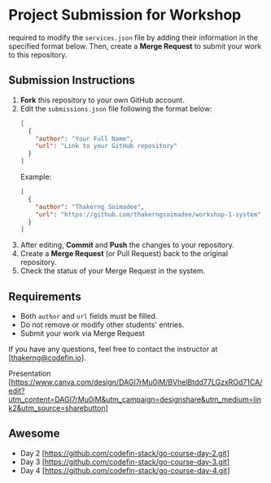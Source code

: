 # Project Submission for Workshop

required to modify the `services.json` file by adding their information in the specified format below. Then, create a **Merge Request** to submit your work to this repository.

## Submission Instructions

1. **Fork** this repository to your own GitHub account.
2. Edit the `submissions.json` file following the format below:
    ```json
    [
      {
        "author": "Your Full Name",
        "url": "Link to your GitHub repository"
      }
    ]
    ```
    Example:
    ```json
    [
      {
        "author": "Thakerng Soimadee",
        "url": "https://github.com/thakerngsoimadee/workshop-1-system"
      }
    ]
    ```
3. After editing, **Commit** and **Push** the changes to your repository.
4. Create a **Merge Request** (or Pull Request) back to the original repository.
5. Check the status of your Merge Request in the system.

## Requirements

- Both `author` and `url` fields must be filled.
- Do not remove or modify other students' entries.
- Submit your work via Merge Request

If you have any questions, feel free to contact the instructor at [thakerng@codefin.io].

Presentation [https://www.canva.com/design/DAGI7rMu0iM/BVhelBtdd77LGzxROd71CA/edit?utm_content=DAGI7rMu0iM&utm_campaign=designshare&utm_medium=link2&utm_source=sharebutton]

## Awesome

- Day 2 [https://github.com/codefin-stack/go-course-day-2.git]
- Day 3 [https://github.com/codefin-stack/go-course-day-3.git]
- Day 4 [https://github.com/codefin-stack/go-course-day-4.git]
